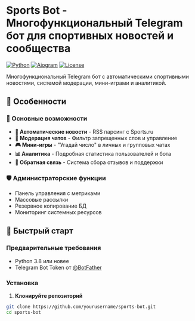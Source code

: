 # Sports Bot - Многофункциональный Telegram бот для спортивных новостей и сообщества

[![Python](https://img.shields.io/badge/Python-3.8%2B-blue.svg)](https://python.org)
[![Aiogram](https://img.shields.io/badge/Aiogram-3.x-green.svg)](https://docs.aiogram.dev/)
[![License](https://img.shields.io/badge/License-MIT-yellow.svg)](LICENSE)

Многофункциональный Telegram бот с автоматическими спортивными новостями, системой модерации, мини-играми и аналитикой.

## 🌟 Особенности

### 🤖 Основные возможности
- **📰 Автоматические новости** - RSS парсинг с Sports.ru
- **👥 Модерация чатов** - Фильтр запрещенных слов и управление
- **🎮 Мини-игры** - "Угадай число" в личных и групповых чатах
- **📊 Аналитика** - Подробная статистика пользователей и бота
- **📝 Обратная связь** - Система сбора отзывов и поддержки

### 🛡 Администраторские функции
- Панель управления с метриками
- Массовые рассылки
- Резервное копирование БД
- Мониторинг системных ресурсов

## 🚀 Быстрый старт

### Предварительные требования
- Python 3.8 или новее
- Telegram Bot Token от [@BotFather](https://t.me/BotFather)

### Установка

1. **Клонируйте репозиторий**
```bash
git clone https://github.com/yourusername/sports-bot.git
cd sports-bot